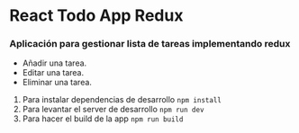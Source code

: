 # React Todo App Redux

### Aplicación para gestionar lista de tareas implementando redux
- Añadir una tarea.
- Editar una tarea.
- Eliminar una tarea.

1. Para instalar dependencias de desarrollo ```npm install```
2. Para levantar el server de desarrollo ```npm run dev```
3. Para hacer el build de la app ```npm run build``` 
